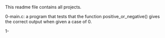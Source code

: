This readme file contains all projects.

0-main.c: a program that tests that the function positive_or_negative() gives the correct output when given a case of 0.

1-